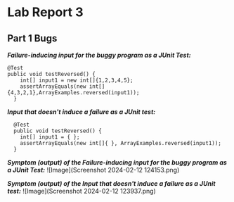 # Lab Report 3
## Part 1 Bugs

***Failure-inducing input for the buggy program as a JUnit Test:***

```
@Test
public void testReversed() {
    int[] input1 = new int[]{1,2,3,4,5};
    assertArrayEquals(new int[]{4,3,2,1},ArrayExamples.reversed(input1));
  }
```

***Input that doesn't induce a failure as a JUnit test:***
```
  @Test
  public void testReversed() {
    int[] input1 = { };
    assertArrayEquals(new int[]{ }, ArrayExamples.reversed(input1));
  }
```

***Symptom (output) of the Failure-inducing input for the buggy program as a JUnit Test:***
![Image](Screenshot 2024-02-12 124153.png)


***Symptom (output) of the Input that doesn't induce a failure as a JUnit test:***
![Image](Screenshot 2024-02-12 123937.png)



